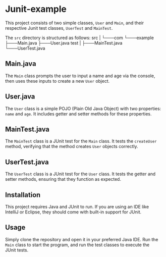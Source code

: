# Junit-example

This project consists of two simple classes, `User` and `Main`, and their respective Junit test classes, `UserTest` and `MainTest`.

The `src` directory is structured as follows:
src
|
└───com
└───example
├───Main.java
├───User.java
test
|
├───MainTest.java
└───UserTest.java

## Main.java

The `Main` class prompts the user to input a name and age via the console, then uses these inputs to create a new `User` object.

## User.java

The `User` class is a simple POJO (Plain Old Java Object) with two properties: `name` and `age`. It includes getter and setter methods for these properties.

## MainTest.java

The `MainTest` class is a JUnit test for the `Main` class. It tests the `createUser` method, verifying that the method creates `User` objects correctly.

## UserTest.java

The `UserTest` class is a JUnit test for the `User` class. It tests the getter and setter methods, ensuring that they function as expected.

## Installation

This project requires Java and JUnit to run. If you are using an IDE like IntelliJ or Eclipse, they should come with built-in support for JUnit.

## Usage

Simply clone the repository and open it in your preferred Java IDE. Run the `Main` class to start the program, and run the test classes to execute the JUnit tests.
